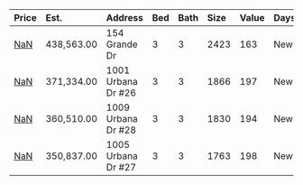 | Price                                                                                     | Est.       | Address            | Bed | Bath | Size | Value | Days | Lot  | Year | HOA | Open      |
| :---------------------------------------------------------------------------------------- | :--------- | :----------------- | :-- | :--- | :--- | :---- | :--- | :--- | :--- | :-- | :-------- |
| [NaN](https://www.movoto.com/home/154-grande-dr-morrisville-nc-27560-413_2327168)         | 438,563.00 | 154 Grande Dr      | 3   | 3    | 2423 | 163   | New  | 2178 | 2002 | 205 | Open 8/29 |
| [NaN](https://www.movoto.com/home/1001-urbana-dr-apt-26-morrisville-nc-27560-413_2339095) | 371,334.00 | 1001 Urbana Dr #26 | 3   | 3    | 1866 | 197   | New  | 2526 | 2020 | 90  |           |
| [NaN](https://www.movoto.com/home/1009-urbana-dr-apt-28-morrisville-nc-27560-413_2339138) | 360,510.00 | 1009 Urbana Dr #28 | 3   | 3    | 1830 | 194   | New  | 2526 | 2020 | 90  |           |
| [NaN](https://www.movoto.com/home/1005-urbana-dr-apt-27-morrisville-nc-27560-413_2339114) | 350,837.00 | 1005 Urbana Dr #27 | 3   | 3    | 1763 | 198   | New  | 2526 | 2020 | 90  |           |